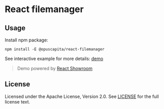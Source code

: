 # React filemanager

## Usage

Install npm package:

`npm install -E @opuscapita/react-filemanager`

See interactive example for more details: [demo](https://demo.core.dev.opuscapita.com/filemanager/master/?currentComponentName=FileManager&maxContainerWidth=100%25&showSidebar=false)

> Demo powered by [React Showroom](https://github.com/OpusCapita/react-showroom-client)

## License

Licensed under the Apache License, Version 2.0. See [LICENSE](./LICENSE) for the full license text.
